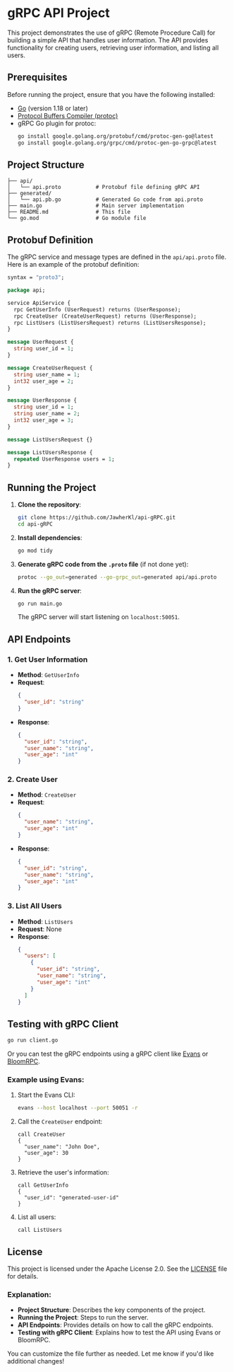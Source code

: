 # gRPC API Project

This project demonstrates the use of gRPC (Remote Procedure Call) for building a simple API that handles user information. The API provides functionality for creating users, retrieving user information, and listing all users.

## Prerequisites

Before running the project, ensure that you have the following installed:

- [Go](https://golang.org/doc/install) (version 1.18 or later)
- [Protocol Buffers Compiler (protoc)](https://grpc.io/docs/protoc-installation/)
- gRPC Go plugin for protoc:  
  ```bash
  go install google.golang.org/protobuf/cmd/protoc-gen-go@latest
  go install google.golang.org/grpc/cmd/protoc-gen-go-grpc@latest
  ```

## Project Structure

```
├── api/
│   └── api.proto           # Protobuf file defining gRPC API
├── generated/
│   └── api.pb.go           # Generated Go code from api.proto
├── main.go                 # Main server implementation
├── README.md               # This file
└── go.mod                  # Go module file
```

## Protobuf Definition

The gRPC service and message types are defined in the `api/api.proto` file. Here is an example of the protobuf definition:

```proto
syntax = "proto3";

package api;

service ApiService {
  rpc GetUserInfo (UserRequest) returns (UserResponse);
  rpc CreateUser (CreateUserRequest) returns (UserResponse);
  rpc ListUsers (ListUsersRequest) returns (ListUsersResponse);
}

message UserRequest {
  string user_id = 1;
}

message CreateUserRequest {
  string user_name = 1;
  int32 user_age = 2;
}

message UserResponse {
  string user_id = 1;
  string user_name = 2;
  int32 user_age = 3;
}

message ListUsersRequest {}

message ListUsersResponse {
  repeated UserResponse users = 1;
}
```

## Running the Project

1. **Clone the repository**:
    ```bash
    git clone https://github.com/JawherKl/api-gRPC.git
    cd api-gRPC
    ```

2. **Install dependencies**:
    ```bash
    go mod tidy
    ```

3. **Generate gRPC code from the `.proto` file** (if not done yet):
    ```bash
    protoc --go_out=generated --go-grpc_out=generated api/api.proto
    ```

4. **Run the gRPC server**:
    ```bash
    go run main.go
    ```

    The gRPC server will start listening on `localhost:50051`.

## API Endpoints

### 1. **Get User Information**

- **Method**: `GetUserInfo`
- **Request**:
    ```json
    {
      "user_id": "string"
    }
    ```
- **Response**:
    ```json
    {
      "user_id": "string",
      "user_name": "string",
      "user_age": "int"
    }
    ```

### 2. **Create User**

- **Method**: `CreateUser`
- **Request**:
    ```json
    {
      "user_name": "string",
      "user_age": "int"
    }
    ```
- **Response**:
    ```json
    {
      "user_id": "string",
      "user_name": "string",
      "user_age": "int"
    }
    ```

### 3. **List All Users**

- **Method**: `ListUsers`
- **Request**: None
- **Response**:
    ```json
    {
      "users": [
        {
          "user_id": "string",
          "user_name": "string",
          "user_age": "int"
        }
      ]
    }
    ```

## Testing with gRPC Client

``` bash
go run client.go
```

Or you can test the gRPC endpoints using a gRPC client like [Evans](https://github.com/ktr0731/evans) or [BloomRPC](https://github.com/uw-labs/bloomrpc).

### Example using Evans:

1. Start the Evans CLI:
    ```bash
    evans --host localhost --port 50051 -r
    ```

2. Call the `CreateUser` endpoint:
    ```
    call CreateUser
    {
      "user_name": "John Doe",
      "user_age": 30
    }
    ```

3. Retrieve the user's information:
    ```
    call GetUserInfo
    {
      "user_id": "generated-user-id"
    }
    ```

4. List all users:
    ```
    call ListUsers
    ```

## License

This project is licensed under the Apache License 2.0. See the [LICENSE](LICENSE) file for details.

### Explanation:
- **Project Structure**: Describes the key components of the project.
- **Running the Project**: Steps to run the server.
- **API Endpoints**: Provides details on how to call the gRPC endpoints.
- **Testing with gRPC Client**: Explains how to test the API using Evans or BloomRPC.

You can customize the file further as needed. Let me know if you'd like additional changes!
